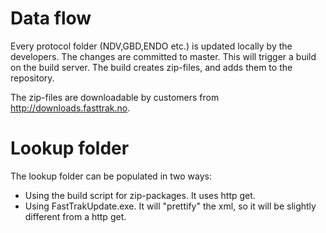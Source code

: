 Data flow
=========
Every protocol folder (NDV,GBD,ENDO etc.) is updated locally by the developers.
The changes are committed to master.  This will trigger a build on the build
server. The build creates zip-files, and adds them to the repository.

The zip-files are downloadable by customers from http://downloads.fasttrak.no.

Lookup folder
=============
The lookup folder can be populated in two ways:

  * Using the build script for zip-packages.  It uses http get.
  * Using FastTrakUpdate.exe.  It will "prettify" the xml, so it will be slightly different from a http get.

